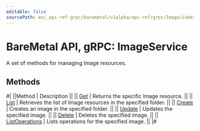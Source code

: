 ```yaml
---
editable: false
sourcePath: en/_api-ref-grpc/baremetal/v1alpha/api-ref/grpc/Image/index.md
---
```


# BareMetal API, gRPC: ImageService

A set of methods for managing Image resources.

## Methods

#|
||Method | Description ||
|| [Get](get.md) | Returns the specific Image resource. ||
|| [List](list.md) | Retrieves the list of Image resources in the specified folder. ||
|| [Create](create.md) | Creates an image in the specified folder. ||
|| [Update](update.md) | Updates the specified image. ||
|| [Delete](delete.md) | Deletes the specified image. ||
|| [ListOperations](listOperations.md) | Lists operations for the specified image. ||
|#